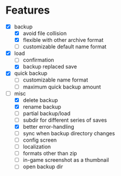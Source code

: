 # Features
- [x] backup
  - [x] avoid file collision
  - [x] flexible with other archive format
  - [ ] customizable default name format
- [x] load
  - [ ] confirmation
  - [x] backup replaced save
- [x] quick backup
  - [ ] customizable name format
  - [ ] maximum quick backup amount
- [ ] misc
  - [x] delete backup
  - [x] rename backup
  - [ ] partial backup/load
  - [ ] subdir for different series of saves
  - [x] better error-handling
  - [ ] sync when backup directory changes
  - [ ] config screen
  - [ ] localization
  - [ ] formats other than zip
  - [ ] in-game screenshot as a thumbnail
  - [ ] open backup dir
